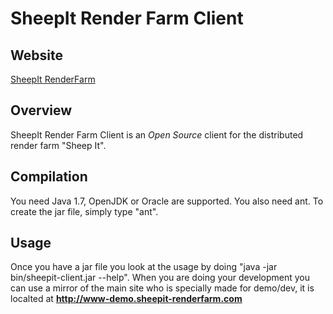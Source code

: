 # SheepIt Render Farm Client

## Website

[SheepIt RenderFarm](https://www.sheepit-renderfarm.com)

## Overview

SheepIt Render Farm Client is an *Open Source* client for the distributed render farm "Sheep It".




## Compilation

You need Java 1.7, OpenJDK or Oracle are supported.
You also need ant.
To create the jar file, simply type "ant".

## Usage

Once you have a jar file you look at the usage by doing "java -jar bin/sheepit-client.jar --help".
When you are doing your development you can use a mirror of the main site who is specially made for demo/dev, it is localted at **http://www-demo.sheepit-renderfarm.com**
